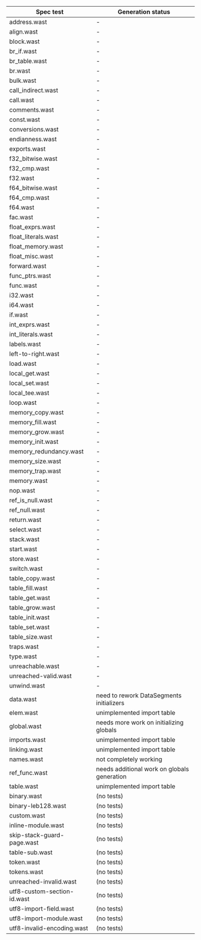 | Spec test                   | Generation status |
| ---                         | --- |
| address.wast                | -   |
| align.wast                  | -   |
| block.wast                  | -   |
| br_if.wast                  | -   |
| br_table.wast               | -   |
| br.wast                     | -   |
| bulk.wast                   | -   |
| call_indirect.wast          | -   |
| call.wast                   | -   |
| comments.wast               | -   |
| const.wast                  | -   |
| conversions.wast            | -   |
| endianness.wast             | -   |
| exports.wast                | -   |
| f32_bitwise.wast            | -   |
| f32_cmp.wast                | -   |
| f32.wast                    | -   |
| f64_bitwise.wast            | -   |
| f64_cmp.wast                | -   |
| f64.wast                    | -   |
| fac.wast                    | -   |
| float_exprs.wast            | -   |
| float_literals.wast         | -   |
| float_memory.wast           | -   |
| float_misc.wast             | -   |
| forward.wast                | -   |
| func_ptrs.wast              | -   |
| func.wast                   | -   |
| i32.wast                    | -   |
| i64.wast                    | -   |
| if.wast                     | -   |
| int_exprs.wast              | -   |
| int_literals.wast           | -   |
| labels.wast                 | -   |
| left-to-right.wast          | -   |
| load.wast                   | -   |
| local_get.wast              | -   |
| local_set.wast              | -   |
| local_tee.wast              | -   |
| loop.wast                   | -   |
| memory_copy.wast            | -   |
| memory_fill.wast            | -   |
| memory_grow.wast            | -   |
| memory_init.wast            | -   |
| memory_redundancy.wast      | -   |
| memory_size.wast            | -   |
| memory_trap.wast            | -   |
| memory.wast                 | -   |
| nop.wast                    | -   |
| ref_is_null.wast            | -   |
| ref_null.wast               | -   |
| return.wast                 | -   |
| select.wast                 | -   |
| stack.wast                  | -   |
| start.wast                  | -   |
| store.wast                  | -   |
| switch.wast                 | -   |
| table_copy.wast             | -   |
| table_fill.wast             | -   |
| table_get.wast              | -   |
| table_grow.wast             | -   |
| table_init.wast             | -   |
| table_set.wast              | -   |
| table_size.wast             | -   |
| traps.wast                  | -   |
| type.wast                   | -   |
| unreachable.wast            | -   |
| unreached-valid.wast        | -   |
| unwind.wast                 | -   |
| data.wast                   | need to rework DataSegments initializers |
| elem.wast                   | unimplemented import table |
| global.wast                 | needs more work on initializing globals |
| imports.wast                | unimplemented import table |
| linking.wast                | unimplemented import table |
| names.wast                  | not completely working |
| ref_func.wast               | needs additional work on globals generation |
| table.wast                  | unimplemented import table |
| binary.wast                 | (no tests) |
| binary-leb128.wast          | (no tests) |
| custom.wast                 | (no tests) |
| inline-module.wast          | (no tests) |
| skip-stack-guard-page.wast  | (no tests) |
| table-sub.wast              | (no tests) |
| token.wast                  | (no tests) |
| tokens.wast                 | (no tests) |
| unreached-invalid.wast      | (no tests) |
| utf8-custom-section-id.wast | (no tests) |
| utf8-import-field.wast      | (no tests) |
| utf8-import-module.wast     | (no tests) |
| utf8-invalid-encoding.wast  | (no tests) |
